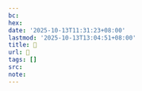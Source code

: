 ```yaml
---
bc:
hex:
date: '2025-10-13T11:31:23+08:00'
lastmod: '2025-10-13T13:04:51+08:00'
title: 󰩎
url: 󰩎
tags: []
src:
note:
---
```

